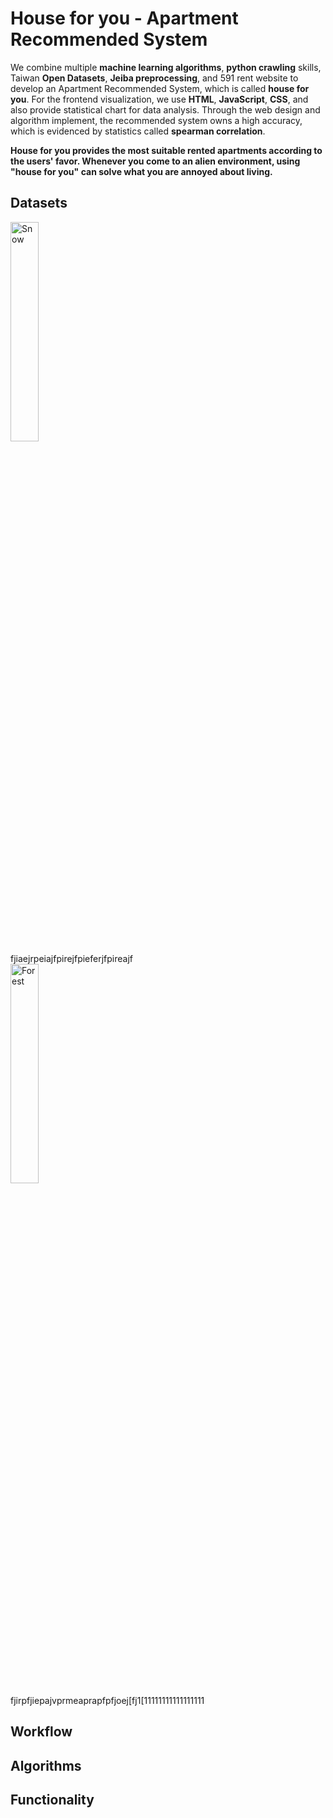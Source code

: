 # House for you - Apartment Recommended System


We combine multiple <b>machine learning algorithms</b>, <b>python crawling</b> skills, Taiwan <b>Open Datasets</b>, <b>Jeiba preprocessing</b>, 
and 591 rent website to develop an Apartment Recommended System, which is called <b>house for you</b>. For the frontend visualization, we
use <b>HTML</b>, <b>JavaScript</b>, <b>CSS</b>, and also provide statistical chart for data analysis. Through the web design and algorithm implement, 
the recommended system owns a high accuracy, which is evidenced by statistics called <b>spearman correlation</b>.

<b>House for you provides the most suitable rented apartments according to the users' favor. 
Whenever you come to an alien environment, using "house for you" can solve what you are annoyed about living.</b>


## Datasets

<div class="row">
  <div class="column">
    <img src="github_img/dataset1.png ;align="left"" alt="Snow" style="width:30%">    
  </div>
  fjiaejrpeiajfpirejfpieferjfpireajf
  <div class="column">
    <img src="github_img/dataset2.png ;align="left"" alt="Forest" style="width:30%">
    
  </div>
  fjirpfjiepajvprmeaprapfpfjoej[fj1[11111111111111111
</div>




## Workflow

## Algorithms

## Functionality
